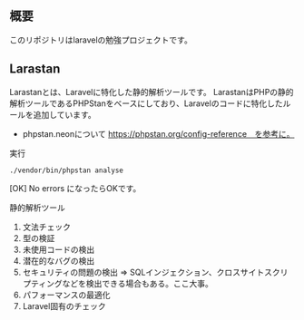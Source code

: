## 概要
このリポジトリはlaravelの勉強プロジェクトです。

## Larastan
Larastanとは、Laravelに特化した静的解析ツールです。
LarastanはPHPの静的解析ツールであるPHPStanをベースにしており、Laravelのコードに特化したルールを追加しています。

- phpstan.neonについて
https://phpstan.org/config-reference　を参考に。

実行
```
./vendor/bin/phpstan analyse
```
  [OK] No errors  になったらOKです。

静的解析ツール
1. 文法チェック
2. 型の検証
3. 未使用コードの検出
4. 潜在的なバグの検出
5. セキュリティの問題の検出
=> SQLインジェクション、クロスサイトスクリプティングなどを検出できる場合もある。ここ大事。
6. パフォーマンスの最適化
7. Laravel固有のチェック

